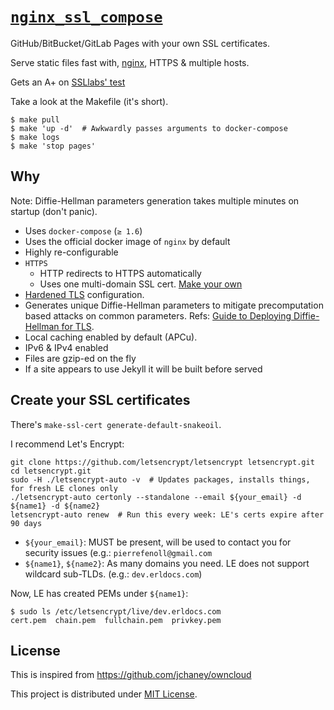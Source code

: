 # [`nginx_ssl_compose`](this.project_github_url)

GitHub/BitBucket/GitLab Pages with your own SSL certificates.

Serve static files fast with, [nginx](nginx), HTTPS & multiple hosts.

Gets an A+ on [SSLlabs' test](https://www.ssllabs.com/ssltest/index.html)

Take a look at the Makefile (it's short).

``` shell
$ make pull
$ make 'up -d'  # Awkwardly passes arguments to docker-compose
$ make logs
$ make 'stop pages'
```

## Why

Note: Diffie-Hellman parameters generation takes multiple minutes on startup (don't panic).

* Uses `docker-compose` (`≥ 1.6`)
* Uses the official docker image of `nginx` by default
* Highly re-configurable
* `HTTPS`
  - HTTP redirects to HTTPS automatically
  - Uses one multi-domain SSL cert. [Make your own](#create-your-ssl-certificates)
* [Hardened TLS](https://github.com/BetterCrypto/Applied-Crypto-Hardening/blob/master/src/configuration/Webservers/nginx/default-hsts) configuration.
* Generates unique Diffie-Hellman parameters to mitigate precomputation based attacks on common parameters. Refs: [Guide to Deploying Diffie-Hellman for TLS](https://weakdh.org/sysadmin.html).
* Local caching enabled by default (APCu).
* IPv6 & IPv4 enabled
* Files are gzip-ed on the fly
* If a site appears to use Jekyll it will be built before served


## Create your SSL certificates

There's `make-ssl-cert generate-default-snakeoil`.

I recommend Let's Encrypt:

``` shell
git clone https://github.com/letsencrypt/letsencrypt letsencrypt.git
cd letsencrypt.git
sudo -H ./letsencrypt-auto -v  # Updates packages, installs things, for fresh LE clones only
./letsencrypt-auto certonly --standalone --email ${your_email} -d ${name1} -d ${name2}
letsencrypt-auto renew  # Run this every week: LE's certs expire after 90 days
```

* `${your_email}`: MUST be present, will be used to contact you for security issues (e.g.: `pierrefenoll@gmail.com`
* `${name1}`, `${name2}`: As many domains you need. LE does not support wildcard sub-TLDs. (e.g.: `dev.erldocs.com`)

Now, LE has created PEMs under `${name1}`:

``` shell
$ sudo ls /etc/letsencrypt/live/dev.erldocs.com
cert.pem  chain.pem  fullchain.pem  privkey.pem
```


## License

This is inspired from https://github.com/jchaney/owncloud

This project is distributed under [MIT License][LICENSE].

[nginx]: https://en.wikipedia.org/wiki/Nginx
[LICENSE]: https://github.com/fenollp/nginx_ssl_compose/blob/master/LICENSE
[this.project_github_url]: https://github.com/fenollp/nginx_ssl_compose
